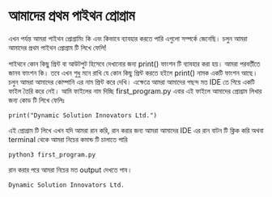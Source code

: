 # আমাদের প্রথম পাইথন প্রোগ্রাম

এখন পর্যন্ত আমরা পাইথন প্রোগ্রামিং কি এবং কিভাবে ব্যাবহার করতে পারি এগুলো সম্পর্কে জেনেছি। চলুন আমরা আমাদের প্রথম পাইথন প্রোগ্রাম টি লিখে ফেলি!

পাইথনে কোন কিছু প্রিন্ট বা আউটপুট হিসেবে দেখানোর জন্য print() ফাংশন টি ব্যাবহার করা হয়। আমরা পরবর্তীতে জানব ফাংশন কি। তবে এখন শুধু মনে রাখি যে কোন
কিছু প্রিন্ট করতে হইলে print() নামক একটি ফাংশন আছে। চলুন আমরা আমাদের কোম্পানি এর নাম প্রিন্ট করে দেখি। এক্ষেত্রে আমরা আমাদের পছন্দ মত IDE তে গিয়ে
একটি ফাইল তৈরি করে নেই। আমি ফাইলের নাম দিচ্ছি first_program.py এবার এই ফাইলে আমাদের প্রোগ্রাম লিখার জন্য কোড টি লিখে ফেলিঃ 

```
print("Dynamic Solution Innovators Ltd.")
```

এই প্রোগ্রাম টি লিখে এখন যদি আমরা রান করি, রান করার জন্য আমরা আমাদের IDE এর রান বাটন টি ক্লিক করি অথবা terminal থেকে আমরা নিচের কমান্ড টি চালাতে পারি

```
python3 first_program.py
```

রান করার পরে আমরা নিচের মত output দেখতে পাব। 

```
Dynamic Solution Innovators Ltd.
```

